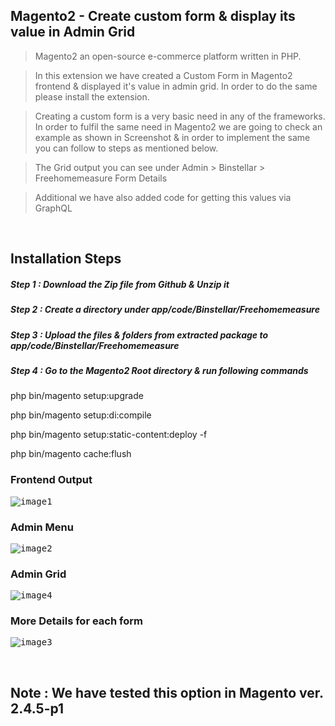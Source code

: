 ## Magento2 - Create custom form & display its value in Admin Grid

> Magento2 an open-source e-commerce platform written in PHP.

> In this extension we have created a Custom Form in Magento2 frontend & displayed it's value in admin grid. In order to do the same please install the extension.

> Creating a custom form is a very basic need in any of the frameworks. In order to fulfil the same need in Magento2 we are going to check an example as shown in Screenshot & in order to implement the same you can follow to steps as mentioned below.

> The Grid output you can see under Admin > Binstellar > Freehomemeasure Form Details 

> Additional we have also added code for getting this values via GraphQL

&nbsp;
&nbsp;

## Installation Steps

##### Step 1 : Download the Zip file from Github & Unzip it
##### Step 2 : Create a directory under app/code/Binstellar/Freehomemeasure
##### Step 3 : Upload the files & folders from extracted package to app/code/Binstellar/Freehomemeasure
##### Step 4 : Go to the Magento2 Root directory & run following commands

php bin/magento setup:upgrade

php bin/magento setup:di:compile

php bin/magento setup:static-content:deploy -f

php bin/magento cache:flush

### Frontend Output

<kbd>

![image1](https://user-images.githubusercontent.com/123800304/215443052-02054c02-f4fc-4fcf-9481-7849f3dc1487.png)

</kbd>

### Admin Menu

<kbd>

![image2](https://user-images.githubusercontent.com/123800304/215443495-7af2013c-d8bd-4545-948a-b3a02a593a7b.png)

</kbd>

### Admin Grid

<kbd>

![image4](https://user-images.githubusercontent.com/123800304/215443611-afa4fef7-08fe-4693-8955-d6f02dd038f6.png)

</kbd>


### More Details for each form

<kbd>

![image3](https://user-images.githubusercontent.com/123800304/215443818-78da8033-4ae3-4cad-90d0-6bccde802607.png)

</kbd>


&nbsp;
&nbsp;

## Note : We have tested this option in Magento ver. 2.4.5-p1
